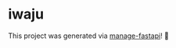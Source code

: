 # iwaju

This project was generated via [manage-fastapi](https://ycd.github.io/manage-fastapi/)! :tada:

